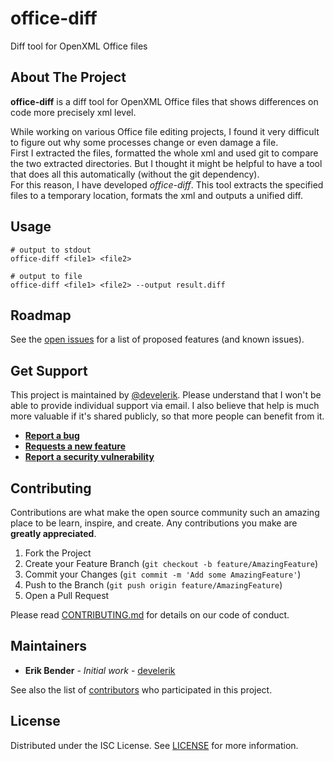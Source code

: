 # office-diff

Diff tool for OpenXML Office files

## About The Project

**office-diff** is a diff tool for OpenXML Office files that shows differences on code more precisely xml level.

While working on various Office file editing projects, I found it very difficult to figure out why some processes
change or even damage a file.  
First I extracted the files, formatted the whole xml and used git to compare the two extracted directories. But I
thought it might be helpful to have a tool that does all this automatically (without the git dependency).  
For this reason, I have developed _office-diff_. This tool extracts the specified files to a temporary location,
formats the xml and outputs a unified diff.

## Usage

```shell
# output to stdout
office-diff <file1> <file2>

# output to file
office-diff <file1> <file2> --output result.diff
```

## Roadmap

See the [open issues](https://github.com/develerik/office-diff/issues) for a list of proposed features
(and known issues).

## Get Support

This project is maintained by [@develerik](https://github.com/develerik). Please understand that I won't be able to
provide individual support via email. I also believe that help is much more valuable if it's shared publicly, so that
more people can benefit from it.

- [**Report a bug**](https://github.com/develerik/office-diff/issues/new)
- [**Requests a new
feature**](https://github.com/develerik/office-diff/issues/new)
- [**Report a security
vulnerability**](https://github.com/develerik/office-diff/issues/new)

## Contributing

Contributions are what make the open source community such an amazing place to be learn, inspire, and create. Any
contributions you make are **greatly appreciated**.

1. Fork the Project
2. Create your Feature Branch (`git checkout -b feature/AmazingFeature`)
3. Commit your Changes (`git commit -m 'Add some AmazingFeature'`)
4. Push to the Branch (`git push origin feature/AmazingFeature`)
5. Open a Pull Request

Please read [CONTRIBUTING.md](CONTRIBUTING.md) for details on our code of conduct.

## Maintainers

- **Erik Bender** - *Initial work* - [develerik](https://github.com/develerik)

See also the list of [contributors](https://github.com/develerik/office-diff/graphs/contributors) who participated in
this project.

## License

Distributed under the ISC License. See [LICENSE](LICENSE) for more information.
